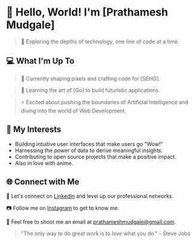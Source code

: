 <!---
cursoroid/cursoroid is a ✨ special ✨ repository because its `README.md` (this file) appears on your GitHub profile.
You can click the Preview link to take a look at your changes.
--->
# 👋 Hello, World! I'm [Prathamesh Mudgale]

> 🚀 Exploring the depths of technology, one line of code at a time.

## 💻 What I'm Up To

> 🔭 Currently shaping pixels and crafting code for [SEHO].

> 🌱 Learning the art of [Go] to build futuristic applications.

> ⚡️ Excited about pushing the boundaries of Artificial Intelligence and diving into the world of Web Development.

## 🎯 My Interests

- Building intuitive user interfaces that make users go "Wow!"
- Harnessing the power of data to derive meaningful insights.
- Contributing to open source projects that make a positive impact.
- Also in love with anime.

## 🌐 Connect with Me

💼 Let's connect on [LinkedIn](https://www.linkedin.com/in/prathameshmudgale/) and level up our professional networks.

📷 Follow me on [Instagram](https:/instagram.com/prathammudgale?igshid=NGExMml2YTkyZg==) to get to know me.

💌 Feel free to shoot me an email at prathameshmudgale@gmail.com.

> "The only way to do great work is to love what you do." - Steve Jobs
